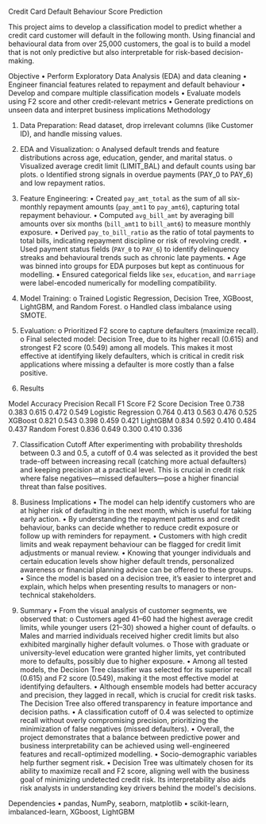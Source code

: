 Credit Card Default Behaviour Score Prediction

This project aims to develop a classification model to predict whether a credit card customer will default in the following month. Using financial and behavioural data from over 25,000 customers, the goal is to build a model that is not only predictive but also interpretable for risk-based decision-making.

Objective
•	Perform Exploratory Data Analysis (EDA) and data cleaning
•	Engineer financial features related to repayment and default behaviour
•	Develop and compare multiple classification models
•	Evaluate models using F2 score and other credit-relevant metrics
•	Generate predictions on unseen data and interpret business implications
Methodology
1.	Data Preparation: Read dataset, drop irrelevant columns (like Customer ID), and handle missing values.
2.	EDA and Visualization:
o	Analysed default trends and feature distributions across age, education, gender, and marital status.
o	Visualized average credit limit (LIMIT_BAL) and default counts using bar plots.
o	Identified strong signals in overdue payments (PAY_0 to PAY_6) and low repayment ratios.
3.	Feature Engineering:
•	 Created `pay_amt_total` as the sum of all six-monthly repayment amounts (`pay_amt1` to `pay_amt6`), capturing total repayment behaviour.
•	 Computed `avg_bill_amt` by averaging bill amounts over six months (`bill_amt1` to `bill_amt6`) to measure monthly exposure.
•	Derived `pay_to_bill_ratio` as the ratio of total payments to total bills, indicating repayment discipline or risk of revolving credit.
•	Used payment status fields (`PAY_0` to `PAY_6`) to identify delinquency streaks and behavioural trends such as chronic late payments.
•	Age was binned into groups for EDA purposes but kept as continuous for modelling.
•	Ensured categorical fields like `sex`, `education`, and `marriage` were label-encoded numerically for modelling compatibility.
4.	Model Training:
o	Trained Logistic Regression, Decision Tree, XGBoost, LightGBM, and Random Forest.
o	Handled class imbalance using SMOTE.
5.	Evaluation:
o	Prioritized F2 score to capture defaulters (maximize recall).
o	Final selected model: Decision Tree, due to its higher recall (0.615) and strongest F2 score (0.549) among all models. This makes it most effective at identifying likely defaulters, which is critical in credit risk applications where missing a defaulter is more costly than a false positive.

6.	Results

Model	Accuracy	Precision	Recall	F1 Score	F2 Score
Decision Tree	0.738	0.383	0.615	0.472	0.549
Logistic Regression	0.764	0.413	0.563	0.476	0.525
XGBoost	0.821	0.543	0.398	0.459	0.421
LightGBM	0.834	0.592	0.410	0.484	0.437
Random Forest	0.836	0.649	0.300	0.410	0.336

7.	Classification Cutoff
After experimenting with probability thresholds between 0.3 and 0.5, a cutoff of 0.4 was selected as it provided the best trade-off between increasing recall (catching more actual defaulters) and keeping precision at a practical level. This is crucial in credit risk where false negatives—missed defaulters—pose a higher financial threat than false positives.

8.	Business Implications
•	The model can help identify customers who are at higher risk of defaulting in the next       month, which is useful for taking early action.
•	By understanding the repayment patterns and credit behaviour, banks can decide whether to reduce credit exposure or follow up with reminders for repayment.
•	Customers with high credit limits and weak repayment behaviour can be flagged for credit limit adjustments or manual review.
•	Knowing that younger individuals and certain education levels show higher default trends, personalized awareness or financial planning advice can be offered to these groups.
•	Since the model is based on a decision tree, it’s easier to interpret and explain, which helps when presenting results to managers or non-technical stakeholders.

9.	Summary
•	From the visual analysis of customer segments, we observed that:
o	Customers aged 41–60 had the highest average credit limits, while younger users (21–30) showed a higher count of defaults.
o	Males and married individuals received higher credit limits but also exhibited marginally higher default volumes.
o	Those with graduate or university-level education were granted higher limits, yet contributed more to defaults, possibly due to higher exposure.
•	Among all tested models, the Decision Tree classifier was selected for its superior recall (0.615) and F2 score (0.549), making it the most effective model at identifying defaulters.
•	Although ensemble models had better accuracy and precision, they lagged in recall, which is crucial for credit risk tasks. The Decision Tree also offered transparency in feature importance and decision paths.
•	A classification cutoff of 0.4 was selected to optimize recall without overly compromising precision, prioritizing the minimization of false negatives (missed defaulters).
•	Overall, the project demonstrates that a balance between predictive power and business interpretability can be achieved using well-engineered features and recall-optimized modelling.
•	Socio-demographic variables help further segment risk.
•	Decision Tree was ultimately chosen for its ability to maximize recall and F2 score, aligning well with the business goal of minimizing undetected credit risk. Its interpretability also aids risk analysts in understanding key drivers behind the model's decisions.

Dependencies
•	pandas, NumPy, seaborn, matplotlib
•	scikit-learn, imbalanced-learn, XGboost, LightGBM

